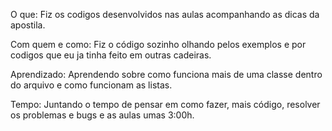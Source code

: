 O que: Fiz os codigos desenvolvidos nas aulas acompanhando as dicas da apostila.

Com quem e como: Fiz o código sozinho olhando pelos exemplos e por codigos que eu ja tinha feito em outras cadeiras.

Aprendizado: Aprendendo sobre como funciona mais de uma classe dentro do arquivo e como funcionam as listas.

Tempo: Juntando o tempo de pensar em como fazer, mais código, resolver os problemas e bugs e as aulas umas 3:00h.